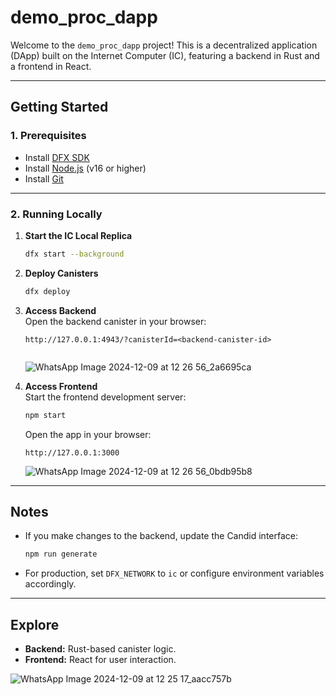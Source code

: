 # **demo_proc_dapp**

Welcome to the `demo_proc_dapp` project! This is a decentralized application (DApp) built on the Internet Computer (IC), featuring a backend in Rust and a frontend in React.

---

## **Getting Started**

### **1. Prerequisites**
- Install [DFX SDK](https://internetcomputer.org/docs/current/developer-docs/setup/install)
- Install [Node.js](https://nodejs.org) (v16 or higher)
- Install [Git](https://git-scm.com/)

---

### **2. Running Locally**

1. **Start the IC Local Replica**  
   ```bash
   dfx start --background
   ```

2. **Deploy Canisters**  
   ```bash
   dfx deploy
   ```

3. **Access Backend**  
   Open the backend canister in your browser:  
   ```
   http://127.0.0.1:4943/?canisterId=<backend-canister-id>

   
   ```
   ![WhatsApp Image 2024-12-09 at 12 26 56_2a6695ca](https://github.com/user-attachments/assets/1c92e8cc-4edf-46ca-a57a-a7df4b8d9200)


4. **Access Frontend**  
   Start the frontend development server:  
   ```bash
   npm start
   ```  
   Open the app in your browser:  
   ```
   http://127.0.0.1:3000
   ```
   ![WhatsApp Image 2024-12-09 at 12 26 56_0bdb95b8](https://github.com/user-attachments/assets/fc14189f-f645-4134-a323-661dfc1e9de9)


---

## **Notes**

- If you make changes to the backend, update the Candid interface:  
  ```bash
  npm run generate
  ```

- For production, set `DFX_NETWORK` to `ic` or configure environment variables accordingly.

---

## **Explore**

- **Backend:** Rust-based canister logic.
- **Frontend:** React for user interaction.

![WhatsApp Image 2024-12-09 at 12 25 17_aacc757b](https://github.com/user-attachments/assets/b81629b0-39d4-4d26-a757-234dc2f3ce65)


